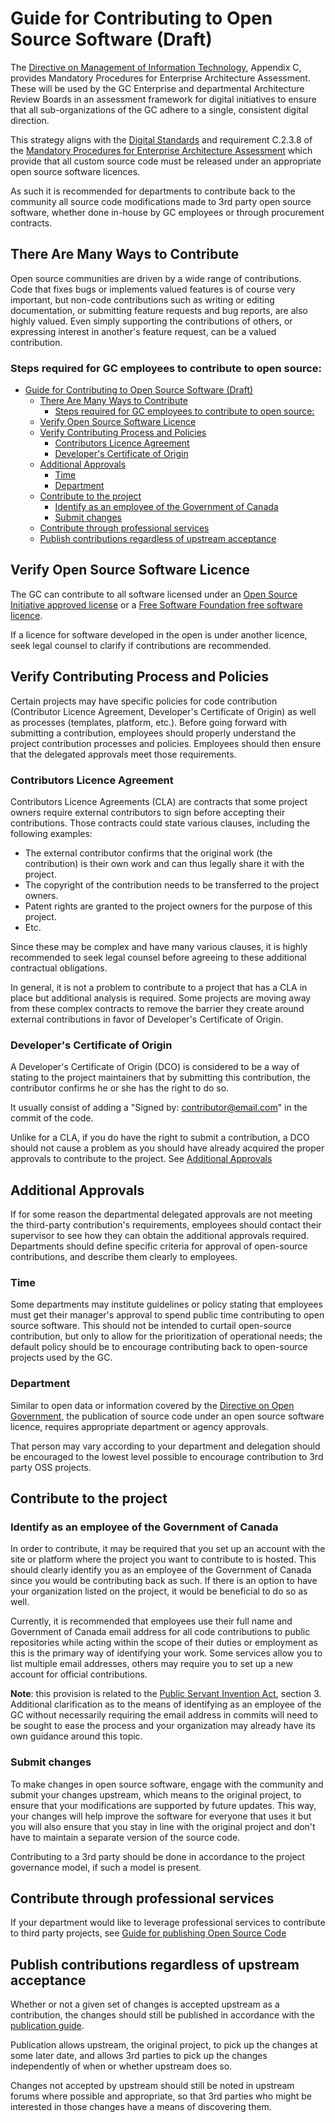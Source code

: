 # Guide for Contributing to Open Source Software (Draft)

The [Directive on Management of Information Technology](https://www.tbs-sct.gc.ca/pol/doc-eng.aspx?id=15249), Appendix C, provides Mandatory Procedures for Enterprise Architecture Assessment. These will be used by the GC Enterprise and departmental Architecture Review Boards in an assessment framework for digital initiatives to ensure that all sub-organizations of the GC adhere to a single, consistent digital direction.

This strategy aligns with the [Digital Standards](https://www.canada.ca/en/government/publicservice/modernizing/government-canada-digital-standards.html) and requirement C.2.3.8 of the [Mandatory Procedures for Enterprise Architecture Assessment](https://www.tbs-sct.gc.ca/pol/doc-eng.aspx?id=15249#claC.2.3.8) which provide that all custom source code must be released under an appropriate open source software licences.

As such it is recommended for departments to contribute back to the community all source code modifications made to 3rd party open source software, whether done in-house by GC employees or through procurement contracts.

## There Are Many Ways to Contribute

Open source communities are driven by a wide range of contributions.
Code that fixes bugs or implements valued features is of course very important, but non-code contributions such as writing or editing documentation, or submitting feature requests and bug reports, are also highly valued.
Even simply supporting the contributions of others, or expressing interest in another's feature request, can be a valued contribution.

### Steps required for GC employees to contribute to open source:

- [Guide for Contributing to Open Source Software (Draft)](#guide-for-contributing-to-open-source-software-draft)
  - [There Are Many Ways to Contribute](#there-are-many-ways-to-contribute)
    - [Steps required for GC employees to contribute to open source:](#steps-required-for-gc-employees-to-contribute-to-open-source)
  - [Verify Open Source Software Licence](#verify-open-source-software-licence)
  - [Verify Contributing Process and Policies](#verify-contributing-process-and-policies)
    - [Contributors Licence Agreement](#contributors-licence-agreement)
    - [Developer's Certificate of Origin](#developers-certificate-of-origin)
  - [Additional Approvals](#additional-approvals)
    - [Time](#time)
    - [Department](#department)
  - [Contribute to the project](#contribute-to-the-project)
    - [Identify as an employee of the Government of Canada](#identify-as-an-employee-of-the-government-of-canada)
    - [Submit changes](#submit-changes)
  - [Contribute through professional services](#contribute-through-professional-services)
  - [Publish contributions regardless of upstream acceptance](#publish-contributions-regardless-of-upstream-acceptance)

## Verify Open Source Software Licence

The GC can contribute to all software licensed under an [Open Source Initiative approved license](https://opensource.org/licenses) or a [Free Software Foundation free software licence](https://www.gnu.org/licenses/license-list.html).

If a licence for software developed in the open is under another licence, seek legal counsel to clarify if contributions are recommended.

## Verify Contributing Process and Policies

Certain projects may have specific policies for code contribution (Contributor Licence Agreement, Developer's Certificate of Origin) as well as processes (templates, platform, etc.).
Before going forward with submitting a contribution, employees should properly understand the project contribution processes and policies.
Employees should then ensure that the delegated approvals meet those requirements.

### Contributors Licence Agreement

Contributors Licence Agreements (CLA) are contracts that some project owners require external contributors to sign before accepting their contributions. Those contracts could state various clauses, including the following examples:

- The external contributor confirms that the original work (the contribution) is their own work and can thus legally share it with the project.
- The copyright of the contribution needs to be transferred to the project owners.
- Patent rights are granted to the project owners for the purpose of this project.
- Etc.

Since these may be complex and have many various clauses, it is highly recommended to seek legal counsel before agreeing to these additional contractual obligations.

In general, it is not a problem to contribute to a project that has a CLA in place but additional analysis is required. Some projects are moving away from these complex contracts to remove the barrier they create around external contributions in favor of Developer's Certificate of Origin.

### Developer's Certificate of Origin

A Developer's Certificate of Origin (DCO) is considered to be a way of stating to the project maintainers that by submitting this contribution, the contributor confirms he or she has the right to do so.

It usually consist of adding a "Signed by: contributor@email.com" in the commit of the code.

Unlike for a CLA, if you do have the right to submit a contribution, a DCO should not cause a problem as you should have already acquired the proper approvals to contribute to the project.
See [Additional Approvals](#additional-approvals)

## Additional Approvals

If for some reason the departmental delegated approvals are not meeting the third-party contribution's requirements, employees should contact their supervisor to see how they can obtain the additional approvals required.
Departments should define specific criteria for approval of open-source contributions, and describe them clearly to employees.

### Time

Some departments may institute guidelines or policy stating that employees must get their manager's approval to spend public time contributing to open source software.
This should not be intended to curtail open-source contribution, but only to allow for the prioritization of operational needs; the default policy should be to encourage contributing back to open-source projects used by the GC.

### Department

Similar to open data or information covered by the [Directive on Open Government](https://www.tbs-sct.gc.ca/pol/doc-eng.aspx?id=28108), the publication of source code under an open source software licence, requires appropriate department or agency approvals.

That person may vary according to your department and delegation should be encouraged to the lowest level possible to encourage contribution to 3rd party OSS projects.

## Contribute to the project

### Identify as an employee of the Government of Canada

In order to contribute, it may be required that you set up an account with the site or platform where the project you want to contribute to is hosted. 
This should clearly identify you as an employee of the Government of Canada since you would be contributing back as such. 
If there is an option to have your organization listed on the project, it would be beneficial to do so as well.

Currently, it is recommended that employees use their full name and Government of Canada email address for all code contributions to public repositories while acting within the scope of their duties or employment as this is the primary way of identifying your work.
Some services allow you to list multiple email addresses, others may require you to set up a new account for official contributions.

**Note**: this provision is related to the [Public Servant Invention Act](https://laws-lois.justice.gc.ca/eng/acts/P-32/FullText.html#h-3), section 3. 
Additional clarification as to the means of identifying as an employee of the GC without necessarily requiring the email address in commits will need to be sought to ease the process and your organization may already have its own guidance around this topic.

### Submit changes

To make changes in open source software, engage with the community and submit your changes upstream, which means to the original project, to ensure that your modifications are supported by future updates.
This way, your changes will help improve the software for everyone that uses it but you will also ensure that you stay in line with the original project and don't have to maintain a separate version of the source code.

Contributing to a 3rd party should be done in accordance to the project governance model, if such a model is present.

## Contribute through professional services

If your department would like to leverage professional services to contribute to third party projects, see [Guide for publishing Open Source Code](publishing-open-source-code.md#obtain-rights-to-custom-code-in-contracts)

## Publish contributions regardless of upstream acceptance

Whether or not a given set of changes is accepted upstream as a contribution, the changes should still be published in accordance with the [publication guide](https://github.com/canada-ca/open-source-logiciel-libre/blob/master/en/guides/publishing-open-source-code.md).

Publication allows upstream, the original project, to pick up the changes at some later date, and allows 3rd parties to pick up the changes independently of when or whether upstream does so.

Changes not accepted by upstream should still be noted in upstream forums where possible and appropriate, so that 3rd parties who might be interested in those changes have a means of discovering them.
